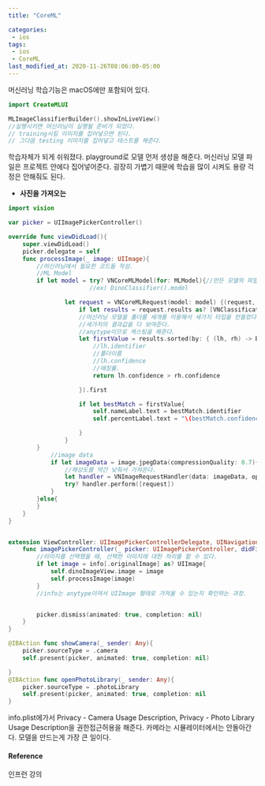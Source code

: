 ```yaml
---
title: "CoreML"

categories:
 - ios
tags:
 - ios 
 - CoreML
last_modified_at: 2020-11-26T08:06:00-05:00
---
```

머신러닝 학습기능은 macOS에만 포함되어 있다.
```swift
import CreateMLUI

MLImageClassifierBuilder().showInLiveView()
//실행시키면 머신러닝이 실행될 준비가 되었다.
// training시킬 이미지를 집어넣으면 된다.
// 그다음 testing 이미지를 집어넣고 테스트를 해준다.
```  

학습자체가 되게 쉬워졌다.
playground로 모델 먼저 생성을 해준다.
머신러닝 모델 파일은 프로젝트 안에다 집어넣어준다.
굉장히 가볍기 때문에 학습을 많이 시켜도 용량 걱정은 안해줘도 된다.

* **사진을 가져오는**  


```swift
import vision

var picker = UIImagePickerController()

override func viewDidLoad(){
	super.viewDidLoad()
	picker.delegate = self
	func processImage(_ image: UIImage){
		//머신러닝에서 필요한 코드들 작성.
		//ML Model
		if let model = try? VNCoreMLModel(for: MLModel){//만든 모델의 파일이름을 가져와서 인스턴스화 시키면 된다.
					   //ex) DinoClassifier().model

				let request = VNCoreMLRequest(model: model) {(request, error) in
					if let results = request.results as? [VNClassificationObservation]{
					//머신러닝 모델을 폴더를 세개를 이용해서 세가지 타입을 만들었다하면, 
					//세가지의 결과값을 다 보여준다.
					//anytype이므로 캐스팅을 해준다.
					let firstValue = results.sorted(by: { (lh, rh) -> Bool in
						//lh.identifier
						//폴더이름
						//lh.confidence
						//매칭률.
						return lh.confidence > rh.confidence

					}).first

					if let bestMatch = firstValue{
						self.nameLabel.text = bestMatch.identifier
						self.percentLabel.text = "\(bestMatch.confidence * 100)%"

					}
				}	
		}
			//image data
			if let imageData = image.jpegData(compressionQuality: 0.7){
				//해상도를 약간 낮춰서 가져온다.
				let handler = VNImageRequestHandler(data: imageData, options: [:])
				try? handler.perform([request])
			}
		}else{
		}
	}
}	


extension ViewController: UIImagePickerControllerDelegate, UINavigationControllerDelegate{
	func imagePickerController(_ picker: UIImagePickerController, didFinishPickingMediaWithInfo info: [UIImagePickerController.InfoKey : Any]){
		//이미지를 선택했을 때, 선택한 이미지에 대한 처리를 할 수 있다.
		if let image = info[.originalImage] as? UIImage{
			self.dinoImageView.image = image
			self.processImage(image)
		}
		//info는 anytype이여서 UIImage 형태로 가져올 수 있는지 확인하는 과정.


		picker.dismiss(animated: true, completion: nil)
	}
}

```

```swift
@IBAction func showCamera(_ sender: Any){
	picker.sourceType = .camera
	self.present(picker, animated: true, completion: nil)

}
@IBAction func openPhotoLibrary(_ sender: Any){
	picker.sourceType = .photoLibrary
	self.present(picker, animated: true, completion: nil
}

```
info.plist에가서 Privacy - Camera Usage Description, Privacy - Photo Library Usage Description을 권한접근허용을 해준다.
카메라는 시뮬레이터에서는 안돌아간다.
모델을 만드는게 가장 큰 일이다.
#### Reference
인프런 강의
